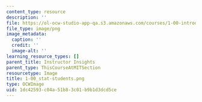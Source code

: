 ```yaml
---
content_type: resource
description: ''
file: https://ol-ocw-studio-app-qa.s3.amazonaws.com/courses/1-00-introduction-to-computers-and-engineering-problem-solving-spring-2012/1dc42593c04a51b83c01b9b1d3dcd5ce_1-00_stat-students.png
file_type: image/png
image_metadata:
  caption: ''
  credit: ''
  image-alt: ''
learning_resource_types: []
parent_title: Instructor Insights
parent_type: ThisCourseAtMITSection
resourcetype: Image
title: 1-00_stat-students.png
type: OCWImage
uid: 1dc42593-c04a-51b8-3c01-b9b1d3dcd5ce
---
```

